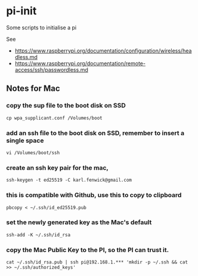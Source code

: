 # pi-init
Some scripts to initialise a pi

See 
- https://www.raspberrypi.org/documentation/configuration/wireless/headless.md
- https://www.raspberrypi.org/documentation/remote-access/ssh/passwordless.md

## Notes for Mac

### copy the sup file to the boot disk on SSD
`cp wpa_supplicant.conf /Volumes/boot`

### add an ssh file to the boot disk on SSD, remember to insert a single space
`vi /Volumes/boot/ssh`

### create an ssh key pair for the mac, 
`ssh-keygen -t ed25519 -C karl.fenwick@gmail.com`

### this is compatible with Github, use this to copy to clipboard
`pbcopy < ~/.ssh/id_ed25519.pub`

### set the newly generated key as the Mac's default
`ssh-add -K ~/.ssh/id_rsa`

### copy the Mac Public Key to the PI, so the PI can trust it. 
`cat ~/.ssh/id_rsa.pub | ssh pi@192.168.1.*** 'mkdir -p ~/.ssh && cat >> ~/.ssh/authorized_keys'`

